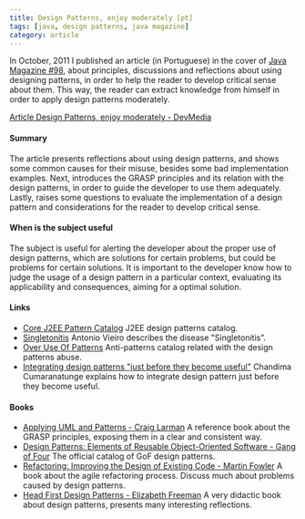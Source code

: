 ```yaml
---
title: Design Patterns, enjoy moderately [pt]
tags: [java, design patterns, java magazine]
category: article
---
```


In October, 2011 I published an article (in Portuguese) in the cover of [Java Magazine #98](http://www.devmedia.com.br/revista-java-magazine-98/23078), about principles, discussions and reflections about using designing patterns, in order to help the reader to develop critical sense about them. This way, the reader can extract knowledge from himself in order to apply design patterns moderately.

[Article Design Patterns, enjoy moderately - DevMedia](http://www.devmedia.com.br/padroes-de-projeto-revista-java-magazine-98/23072)

#### Summary
The article presents reflections about using design patterns, and shows some common causes for their misuse, besides some bad implementation examples. Next, introduces the GRASP principles and its relation with the design patterns, in order to guide the developer to use them adequately. Lastly, raises some questions to evaluate the implementation of a design pattern and considerations for the reader to develop critical sense.

#### When is the subject useful
The subject is useful for alerting the developer about the proper use of design patterns, which are solutions for certain problems, but could be problems for certain solutions. It is important to the developer know how to judge the usage of a design pattern in a particular context, evaluating its applicability and consequences, aiming for a optimal solution.

#### Links
 * [Core J2EE Pattern Catalog](http://corej2eepatterns.com) J2EE design patterns catalog.
 * [Singletonitis](http://antonioshome.net/blog/2006/20060906-1.php) Antonio Vieiro describes the disease "Singletonitis”.
 * [Over Use Of Patterns](http://c2.com/cgi/wiki?OverUseOfPatterns) Anti-patterns catalog related with the design patterns abuse.
 * [Integrating design patterns "just before they become useful"](http://as3dp.com/2009/09/03/integrating-design-patterns-just-before-they-become-useful) Chandima Cumaranatunge explains how to integrate design pattern just before they become useful.

#### Books
 * [Applying UML and Patterns - Craig Larman](http://www.amazon.com/Applying-UML-Patterns-Introduction-Object-Oriented/dp/0131489062) A reference book about the GRASP principles, exposing them in a clear and consistent way.
 * [Design Patterns: Elements of Reusable Object-Oriented Software - Gang of Four](http://www.amazon.com/Design-Patterns-Elements-Reusable-Object-Oriented/dp/0201633612) The official catalog of GoF design patterns.
 * [Refactoring: Improving the Design of Existing Code - Martin Fowler](http://www.amazon.com/Refactoring-Improving-Design-Existing-Code/dp/0201485672) A book about the agile refactoring process. Discuss much about problems caused by design patterns.
 * [Head First Design Patterns - Elizabeth Freeman](http://www.amazon.com/First-Design-Patterns-Elisabeth-Freeman/dp/0596007124) A very didactic book about design patterns, presents many interesting reflections.
